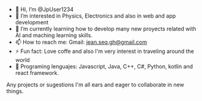 - 👋 Hi, I’m @JpUser1234
- 👀 I’m interested in Physics, Electronics and also in web and app development
- 🌱 I’m currently learning how to develop many new proyects related with AI and maching learning skills.
- 📫 How to reach me: Gmail: jean.seq.gh@gmail.com
- ⚡ Fun fact: Love coffe and also I'm very interest in traveling around the world
- 💬 Programing lenguajes: Javascript, Java, C++, C#, Python, kotlin and react framework.

Any projects or sugestions I'm all ears and eager to collaborate in new things.
